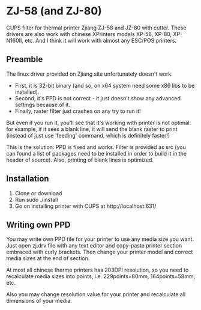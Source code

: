 ZJ-58 (and ZJ-80)
=================

CUPS filter for thermal printer Zjiang ZJ-58 and JZ-80 with cutter.
These drivers are also work with chinese XPrinters models XP-58, XP-80, XP-N160II, etc. And I think it will work with almost any ESC/POS printers.

Preamble
--------

The linux driver provided on Zjiang site unfortunately doesn't work.
* First, it is 32-bit binary (and so, on x64 system need some x86 libs to be installed).
* Second, it's PPD is not correct - it just doesn't show any advanced settings because of it.
* Finally, raster filter just crashes on any try to run it!

But even if you run it, you'll see that it's working with printer is not optimal: for example, if it sees a blank line, 
it will send the blank raster to print (instead of just use 'feeding' command, which is definitely faster!)

This is the solution: PPD is fixed and works.
Filter is provided as src (you can found a list of packages need to be installed in order to build it in the header of source).
Also, printing of blank lines is optimized.

Installation
------------

1) Clone or download
2) Run sudo ./install
3) Go on installing printer with CUPS at http://localhost:631/

Writing own PPD
---------------

You may write own PPD file for your printer to use any media size you want. Just open
zj.drv file with any text editor and copy-paste printer section embraced with curly brackets.
Then change your printer model and correct media sizes at the end of section.

At most all chinese thermo printers has 203DPI resolution, so you need to recalculate media sizes
into points, i.e. 229points=80mm, 164points=58mm, etc.

Also you may change resolution value for your printer and recalculate all dimensions of your media.
